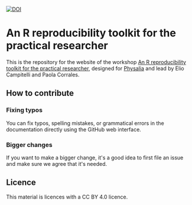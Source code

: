 [![DOI](https://jose.theoj.org/papers/10.21105/jose.00260/status.svg)](https://doi.org/10.21105/jose.00260)

# An R reproducibility toolkit for the practical researcher


This is the repository for the website of the workshop [An R reproducibility toolkit for the practical researcher](https://www.physalia-courses.org/courses-workshops/r-reproducibility/), 
designed for [Physalia](https://www.physalia-courses.org/) and lead by Elio Campitelli and Paola Corrales. 



## How to contribute

### Fixing typos

You can fix typos, spelling mistakes, or grammatical errors in the documentation directly using the GitHub web interface.

### Bigger changes

If you want to make a bigger change, it's a good idea to first file an issue and make sure we agree that it's needed. 

## Licence 

This material is licences with a CC BY 4.0 licence.

